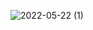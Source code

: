 ![2022-05-22 (1)](https://user-images.githubusercontent.com/69501435/169689828-2f381823-c003-488c-8b3d-736f57c3a81b.png)
